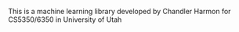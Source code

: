 This is a machine learning library developed by Chandler Harmon for CS5350/6350 in University of Utah
